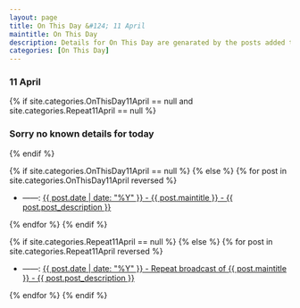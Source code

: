 ```yaml
---
layout: page
title: On This Day &#124; 11 April
maintitle: On This Day
description: Details for On This Day are genarated by the posts added to the website so the content is subject to changes/updates over time.
categories: [On This Day]
---
```


<h3>11 April</h3>

{% if site.categories.OnThisDay11April == null and site.categories.Repeat11April == null %}
  <h3>Sorry no known details for today</h3>
{% endif %}

{% if site.categories.OnThisDay11April == null %}
{% else %}
{% for post in site.categories.OnThisDay11April reversed %}
<ul>
<li> ——: <a href="{{ post.url }}">{{ post.date | date: "%Y" }} - {{ post.maintitle }} - {{ post.post_description }}</a></li>
</ul>
{% endfor %}
{% endif %}

{% if site.categories.Repeat11April == null %}
{% else %}
{% for post in site.categories.Repeat11April reversed %}
<ul>
<li> ——: <a href="{{ post.url }}">{{ post.date | date: "%Y" }} - Repeat broadcast of {{ post.maintitle }} - {{ post.post_description }}</a></li>
</ul>
{% endfor %}
{% endif %}

